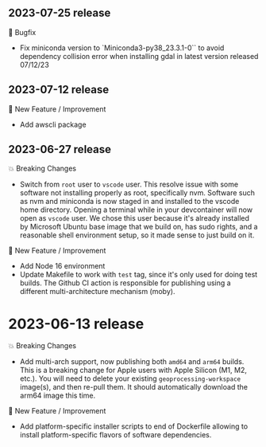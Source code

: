 ## 2023-07-25 release

:bug: Bugfix

* Fix miniconda version to `Miniconda3-py38_23.3.1-0`` to avoid dependency collision error when installing gdal in latest version released 07/12/23

## 2023-07-12 release

:rocket: New Feature / Improvement

* Add awscli package

## 2023-06-27 release

:boom: Breaking Changes

* Switch from `root` user to `vscode` user.  This resolve issue with some software not installing properly as root, specifically nvm.  Software such as nvm and miniconda is now staged in and installed to the vscode home directory. Opening a terminal while in your devcontainer will now open as `vscode` user.  We chose this user because it's already installed by Microsoft Ubuntu base image that we build on, has sudo rights, and a reasonable shell environment setup, so it made sense to just build on it.

:rocket: New Feature / Improvement

* Add Node 16 environment
* Update Makefile to work with `test` tag, since it's only used for doing test builds.  The Github CI action is responsible for publishing using a different multi-architecture mechanism (moby).

# 2023-06-13 release

:boom: Breaking Changes

* Add multi-arch support, now publishing both `amd64` and `arm64` builds.  This is a breaking change for Apple users with Apple Silicon (M1, M2, etc.).  You will need to delete your existing `geoprocessing-workspace` image(s), and then re-pull them.  It should automatically download the arm64 image this time.

:rocket: New Feature / Improvement

* Add platform-specific installer scripts to end of Dockerfile allowing to install platform-specific flavors of software dependencies.
